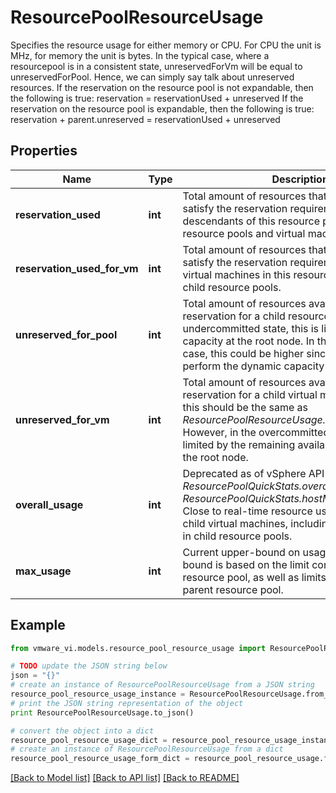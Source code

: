 # ResourcePoolResourceUsage

Specifies the resource usage for either memory or CPU.  For CPU the unit is MHz, for memory the unit is bytes.  In the typical case, where a resourcepool is in a consistent state, unreservedForVm will be equal to unreservedForPool. Hence, we can simply say talk about unreserved resources.  If the reservation on the resource pool is not expandable, then the following is true:                 reservation = reservationUsed + unreserved If the reservation on the resource pool is expandable, then the following is true:            reservation + parent.unreserved = reservationUsed + unreserved 

## Properties
Name | Type | Description | Notes
------------ | ------------- | ------------- | -------------
**reservation_used** | **int** | Total amount of resources that have been used to satisfy the reservation requirements of all descendants of this resource pool (includes both resource pools and virtual machines).  | 
**reservation_used_for_vm** | **int** | Total amount of resources that have been used to satisfy the reservation requirements of running virtual machines in this resource pool or any of its child resource pools.  | 
**unreserved_for_pool** | **int** | Total amount of resources available to satisfy a reservation for a child resource pool.  In the undercommitted state, this is limited by the capacity at the root node. In the overcommitted case, this could be higher since we do not perform the dynamic capacity checks.  | 
**unreserved_for_vm** | **int** | Total amount of resources available to satisfy a reservation for a child virtual machine.  In general, this should be the same as *ResourcePoolResourceUsage.unreservedForPool*. However, in the overcommitted case, this is limited by the remaining available resources at the root node.  | 
**overall_usage** | **int** | Deprecated as of vSphere API 6.5. Use *ResourcePoolQuickStats.overallCpuUsage* and *ResourcePoolQuickStats.hostMemoryUsage*.  Close to real-time resource usage of all running child virtual machines, including virtual machines in child resource pools.  | 
**max_usage** | **int** | Current upper-bound on usage.  The upper-bound is based on the limit configured on this resource pool, as well as limits configured on any parent resource pool.  | 

## Example

```python
from vmware_vi.models.resource_pool_resource_usage import ResourcePoolResourceUsage

# TODO update the JSON string below
json = "{}"
# create an instance of ResourcePoolResourceUsage from a JSON string
resource_pool_resource_usage_instance = ResourcePoolResourceUsage.from_json(json)
# print the JSON string representation of the object
print ResourcePoolResourceUsage.to_json()

# convert the object into a dict
resource_pool_resource_usage_dict = resource_pool_resource_usage_instance.to_dict()
# create an instance of ResourcePoolResourceUsage from a dict
resource_pool_resource_usage_form_dict = resource_pool_resource_usage.from_dict(resource_pool_resource_usage_dict)
```
[[Back to Model list]](../README.md#documentation-for-models) [[Back to API list]](../README.md#documentation-for-api-endpoints) [[Back to README]](../README.md)


